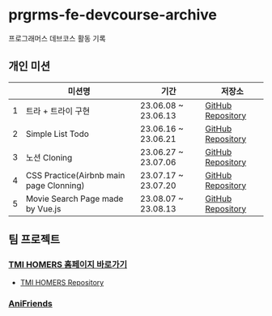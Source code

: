 # prgrms-fe-devcourse-archive
프로그래머스 데브코스 활동 기록

## 개인 미션
|   | 미션명 | 기간 | 저장소 |
|---|---|---|---|
| 1 | 트라 + 트라이 구현 | 23.06.08 ~ 23.06.13 | [GitHub Repository](https://github.com/DongjaJ/FEDC4-2_JavaScript_ES6) |
| 2 | Simple List Todo | 23.06.16 ~ 23.06.21 | [GitHub Repository](https://github.com/DongjaJ/FEDC4-3_VanillaJS_1) |
| 3 | 노션 Cloning | 23.06.27 ~ 23.07.06 | [GitHub Repository](https://github.com/DongjaJ/Notion_VanillaJS) |
| 4 | CSS Practice(Airbnb main page Clonning) | 23.07.17 ~ 23.07.20 | [GitHub Repository](https://github.com/DongjaJ/FEDC4-8_CSS) |
| 5 | Movie Search Page made by Vue.js | 23.08.07 ~ 23.08.13 | [GitHub Repository](https://github.com/DongjaJ/FEDC4-8_CSS) |

## 팀 프로젝트

### [TMI HOMERS 홈페이지 바로가기](https://fedc-4-tmi-homers-off.vercel.app)

- [TMI HOMERS Repository](https://github.com/DongjaJ/TMI_HOMERS)

### [AniFriends](https://github.com/DongjaJ/anifriends-frontend)
